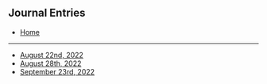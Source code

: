 ## Journal Entries
- [Home](/index.md)

---


- [August 22nd, 2022](/August22nd.md)
- [August 28th, 2022](/august28th.md)
- [September 23rd, 2022](september23rd.md)
